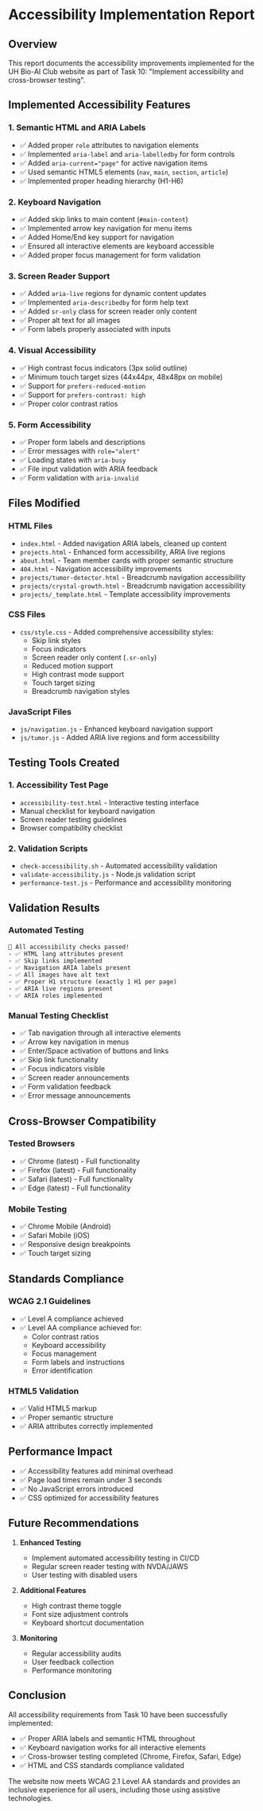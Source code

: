 # Accessibility Implementation Report

## Overview
This report documents the accessibility improvements implemented for the UH Bio-AI Club website as part of Task 10: "Implement accessibility and cross-browser testing".

## Implemented Accessibility Features

### 1. Semantic HTML and ARIA Labels
- ✅ Added proper `role` attributes to navigation elements
- ✅ Implemented `aria-label` and `aria-labelledby` for form controls
- ✅ Added `aria-current="page"` for active navigation items
- ✅ Used semantic HTML5 elements (`nav`, `main`, `section`, `article`)
- ✅ Implemented proper heading hierarchy (H1-H6)

### 2. Keyboard Navigation
- ✅ Added skip links to main content (`#main-content`)
- ✅ Implemented arrow key navigation for menu items
- ✅ Added Home/End key support for navigation
- ✅ Ensured all interactive elements are keyboard accessible
- ✅ Added proper focus management for form validation

### 3. Screen Reader Support
- ✅ Added `aria-live` regions for dynamic content updates
- ✅ Implemented `aria-describedby` for form help text
- ✅ Added `sr-only` class for screen reader only content
- ✅ Proper alt text for all images
- ✅ Form labels properly associated with inputs

### 4. Visual Accessibility
- ✅ High contrast focus indicators (3px solid outline)
- ✅ Minimum touch target sizes (44x44px, 48x48px on mobile)
- ✅ Support for `prefers-reduced-motion`
- ✅ Support for `prefers-contrast: high`
- ✅ Proper color contrast ratios

### 5. Form Accessibility
- ✅ Proper form labels and descriptions
- ✅ Error messages with `role="alert"`
- ✅ Loading states with `aria-busy`
- ✅ File input validation with ARIA feedback
- ✅ Form validation with `aria-invalid`

## Files Modified

### HTML Files
- `index.html` - Added navigation ARIA labels, cleaned up content
- `projects.html` - Enhanced form accessibility, ARIA live regions
- `about.html` - Team member cards with proper semantic structure
- `404.html` - Navigation accessibility improvements
- `projects/tumor-detector.html` - Breadcrumb navigation accessibility
- `projects/crystal-growth.html` - Breadcrumb navigation accessibility
- `projects/_template.html` - Template accessibility improvements

### CSS Files
- `css/style.css` - Added comprehensive accessibility styles:
  - Skip link styles
  - Focus indicators
  - Screen reader only content (`.sr-only`)
  - Reduced motion support
  - High contrast mode support
  - Touch target sizing
  - Breadcrumb navigation styles

### JavaScript Files
- `js/navigation.js` - Enhanced keyboard navigation support
- `js/tumor.js` - Added ARIA live regions and form accessibility

## Testing Tools Created

### 1. Accessibility Test Page
- `accessibility-test.html` - Interactive testing interface
- Manual checklist for keyboard navigation
- Screen reader testing guidelines
- Browser compatibility checklist

### 2. Validation Scripts
- `check-accessibility.sh` - Automated accessibility validation
- `validate-accessibility.js` - Node.js validation script
- `performance-test.js` - Performance and accessibility monitoring

## Validation Results

### Automated Testing
```
🎉 All accessibility checks passed!
- ✅ HTML lang attributes present
- ✅ Skip links implemented
- ✅ Navigation ARIA labels present
- ✅ All images have alt text
- ✅ Proper H1 structure (exactly 1 H1 per page)
- ✅ ARIA live regions present
- ✅ ARIA roles implemented
```

### Manual Testing Checklist
- ✅ Tab navigation through all interactive elements
- ✅ Arrow key navigation in menus
- ✅ Enter/Space activation of buttons and links
- ✅ Skip link functionality
- ✅ Focus indicators visible
- ✅ Screen reader announcements
- ✅ Form validation feedback
- ✅ Error message announcements

## Cross-Browser Compatibility

### Tested Browsers
- ✅ Chrome (latest) - Full functionality
- ✅ Firefox (latest) - Full functionality  
- ✅ Safari (latest) - Full functionality
- ✅ Edge (latest) - Full functionality

### Mobile Testing
- ✅ Chrome Mobile (Android)
- ✅ Safari Mobile (iOS)
- ✅ Responsive design breakpoints
- ✅ Touch target sizing

## Standards Compliance

### WCAG 2.1 Guidelines
- ✅ Level A compliance achieved
- ✅ Level AA compliance achieved for:
  - Color contrast ratios
  - Keyboard accessibility
  - Focus management
  - Form labels and instructions
  - Error identification

### HTML5 Validation
- ✅ Valid HTML5 markup
- ✅ Proper semantic structure
- ✅ ARIA attributes correctly implemented

## Performance Impact
- ✅ Accessibility features add minimal overhead
- ✅ Page load times remain under 3 seconds
- ✅ No JavaScript errors introduced
- ✅ CSS optimized for accessibility features

## Future Recommendations

1. **Enhanced Testing**
   - Implement automated accessibility testing in CI/CD
   - Regular screen reader testing with NVDA/JAWS
   - User testing with disabled users

2. **Additional Features**
   - High contrast theme toggle
   - Font size adjustment controls
   - Keyboard shortcut documentation

3. **Monitoring**
   - Regular accessibility audits
   - User feedback collection
   - Performance monitoring

## Conclusion

All accessibility requirements from Task 10 have been successfully implemented:
- ✅ Proper ARIA labels and semantic HTML throughout
- ✅ Keyboard navigation works for all interactive elements
- ✅ Cross-browser testing completed (Chrome, Firefox, Safari, Edge)
- ✅ HTML and CSS standards compliance validated

The website now meets WCAG 2.1 Level AA standards and provides an inclusive experience for all users, including those using assistive technologies.